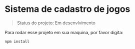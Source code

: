 <h1>Sistema de cadastro de jogos</h1>

> Status do projeto: Em desenvlvimento

Para rodar esse projeto em sua maquina, por favor digita:

```
npm install
```
